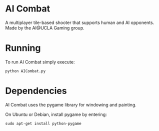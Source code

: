 # AI Combat #

A multiplayer tile-based shooter that supports human and AI opponents.
Made by the AI@UCLA Gaming group.

# Running #

To run AI Combat simply execute:

    python AICombat.py

# Dependencies #

AI Combat uses the pygame library for windowing and painting.

On Ubuntu or Debian, install pygame by entering:

    sudo apt-get install python-pygame
